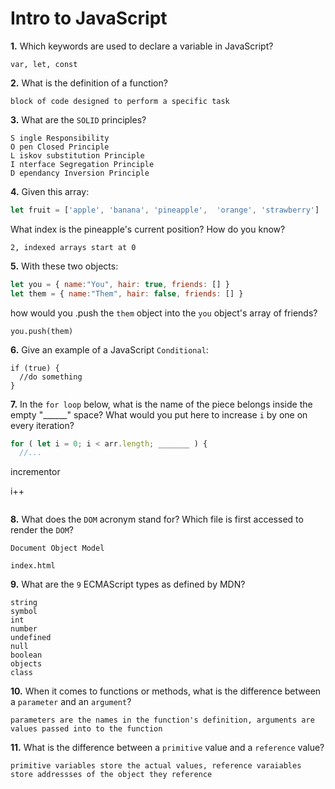 # Intro to JavaScript

**1.** Which keywords are used to declare a variable in JavaScript?
<!-- enter you answer in the space below -->
```
var, let, const
```
**2.** What is the definition of a function?
<!-- enter you answer in the space below -->
```
block of code designed to perform a specific task
```
**3.** What are the `SOLID` principles?
<!-- enter you answer in the space below -->
```
S ingle Responsibility
O pen Closed Principle
L iskov substitution Principle
I nterface Segregation Principle
D ependancy Inversion Principle
```
**4.** Given this array: 
```js
let fruit = ['apple', 'banana', 'pineapple',  'orange', 'strawberry']
``` 
What index is the pineapple's current position? How do you know?
<!-- enter you answer in the space below -->
```
2, indexed arrays start at 0
```
**5.** With these two objects: 
```js
let you = { name:"You", hair: true, friends: [] }
let them = { name:"Them", hair: false, friends: [] }
```
how would you .push the `them` object into the `you` object's array of friends?
<!-- enter you answer in the space below -->
```
you.push(them)
```

**6.** Give an example of a JavaScript `Conditional`:
<!-- enter you answer in the space below -->
```
if (true) {
  //do something
}
```
**7.** In the `for loop` below, what is the name of the piece belongs inside the empty "______" space? What would you put here to increase `i` by one on every iteration?
```js
for ( let i = 0; i < arr.length; _______ ) {
  //...
```
<!-- enter you answer in the space below -->
incrementor

i++
```

```
**8.** What does the `DOM` acronym stand for? Which file is first accessed to render the `DOM`?
<!-- enter you answer in the space below -->
```
Document Object Model

index.html
```

**9.** What are the `9` ECMAScript types as defined by MDN?
<!-- enter you answer in the space below -->
```
string
symbol
int
number
undefined
null
boolean
objects
class
```
**10.** When it comes to functions or methods, what is the difference between a `parameter` and an `argument`?
<!-- enter you answer in the space below -->
```
parameters are the names in the function's definition, arguments are values passed into to the function
```
**11.** What is the difference between a `primitive` value and a `reference` value?
<!-- enter you answer in the space below -->
```
primitive variables store the actual values, reference varaiables store addressses of the object they reference
```